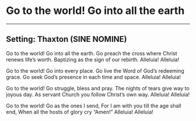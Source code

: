 # Go to the world! Go into all the earth

***

## Setting: Thaxton (SINE NOMINE)

Go to the world! Go into all the earth.
Go preach the cross where Christ renews life’s worth.
Baptizing as the sign of our rebirth.
Alleluia! Alleluia!

Go to the world! Go into every place.
Go live the Word of God’s redeeming grace.
Go seek God’s presence in each time and space.
Alleluia! Alleluia!

Go to the world! Go struggle, bless and pray.
The nights of tears give way to joyous day.
As servant Church you follow Christ’s own way.
Alleluia! Alleluia!

Go to the world! Go as the ones I send,
For I am with you till the age shall end,
When all the hosts of glory cry “Amen!”
Alleluia! Alleluia!
